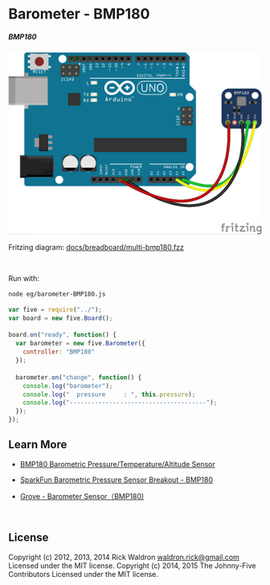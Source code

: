 <!--remove-start-->

# Barometer - BMP180

<!--remove-end-->






##### BMP180



![docs/breadboard/multi-bmp180.png](breadboard/multi-bmp180.png)<br>

Fritzing diagram: [docs/breadboard/multi-bmp180.fzz](breadboard/multi-bmp180.fzz)

&nbsp;




Run with:
```bash
node eg/barometer-BMP180.js
```


```javascript
var five = require("../");
var board = new five.Board();

board.on("ready", function() {
  var barometer = new five.Barometer({
    controller: "BMP180"
  });

  barometer.on("change", function() {
    console.log("barometer");
    console.log("  pressure     : ", this.pressure);
    console.log("--------------------------------------");
  });
});

```









## Learn More

- [BMP180 Barometric Pressure/Temperature/Altitude Sensor](https://www.adafruit.com/products/1603)

- [SparkFun Barometric Pressure Sensor Breakout - BMP180](https://www.sparkfun.com/products/11824)

- [Grove - Barometer Sensor（BMP180)](http://www.seeedstudio.com/depot/Grove-Barometer-SensorBMP180-p-1840.html)

&nbsp;

<!--remove-start-->

## License
Copyright (c) 2012, 2013, 2014 Rick Waldron <waldron.rick@gmail.com>
Licensed under the MIT license.
Copyright (c) 2014, 2015 The Johnny-Five Contributors
Licensed under the MIT license.

<!--remove-end-->
